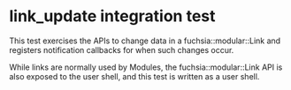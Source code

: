 # link_update integration test

This test exercises the APIs to change data in a fuchsia::modular::Link and registers notification
callbacks for when such changes occur.

While links are normally used by Modules, the fuchsia::modular::Link API is also exposed to the
user shell, and this test is written as a user shell.
